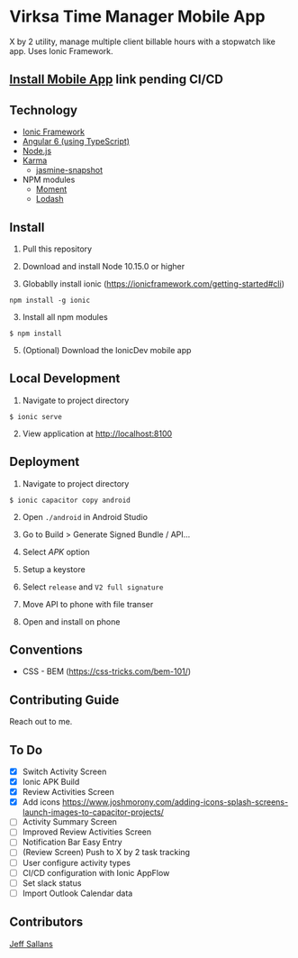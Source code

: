# Virksa Time Manager Mobile App
X by 2 utility, manage multiple client billable hours with a stopwatch like app.  Uses Ionic Framework.

## [Install Mobile App]() link pending CI/CD

## Technology

* [Ionic Framework](https://ionicframework.com/)
* [Angular 6 (using TypeScript)](https://angular.io/)
* [Node.js](https://nodejs.org)
* [Karma](https://karma-runner.github.io/latest/index.html)
  * [jasmine-snapshot](https://www.npmjs.com/package/jasmine-snapshot)
* NPM modules
  * [Moment](https://momentjs.com/docs/)
  * [Lodash](https://lodash.com/docs/4.17.11)

## Install

1) Pull this repository

2) Download and install Node 10.15.0 or higher

3) Globablly install ionic (https://ionicframework.com/getting-started#cli)
```
npm install -g ionic
```
3) Install all npm modules
```
$ npm install
```

5) (Optional) Download the IonicDev mobile app

## Local Development

1) Navigate to project directory
```
$ ionic serve
```

2) View application at [http://localhost:8100](http://http://localhost:8100)


## Deployment

1) Navigate to project directory
```
$ ionic capacitor copy android
```

2) Open `./android` in Android Studio

3) Go to Build > Generate Signed Bundle / API...

4) Select *APK* option

5) Setup a keystore

6) Select `release` and `V2 full signature`

7) Move API to phone with file transer

8) Open and install on phone

## Conventions

* CSS - BEM (https://css-tricks.com/bem-101/)

## Contributing Guide

Reach out to me.

## To Do

- [x] Switch Activity Screen
- [x] Ionic APK Build
- [x] Review Activities Screen
- [x] Add icons https://www.joshmorony.com/adding-icons-splash-screens-launch-images-to-capacitor-projects/
- [ ] Activity Summary Screen
- [ ] Improved Review Activities Screen
- [ ] Notification Bar Easy Entry
- [ ] (Review Screen) Push to X by 2 task tracking
- [ ] User configure activity types
- [ ] CI/CD configuration with Ionic AppFlow
- [ ] Set slack status
- [ ] Import Outlook Calendar data

## Contributors

[Jeff Sallans](https://github.com/JeffSallans)
